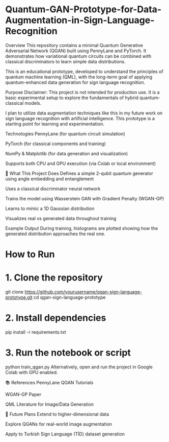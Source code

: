 # Quantum-GAN-Prototype-for-Data-Augmentation-in-Sign-Language-Recognition

Overview
This repository contains a minimal Quantum Generative Adversarial Network (QGAN) built using PennyLane and PyTorch. It demonstrates how variational quantum circuits can be combined with classical discriminators to learn simple data distributions.

This is an educational prototype, developed to understand the principles of quantum machine learning (QML), with the long-term goal of applying quantum-enhanced data generation for sign language recognition.

Purpose
Disclaimer: This project is not intended for production use.
It is a basic experimental setup to explore the fundamentals of hybrid quantum-classical models.

I plan to utilize data augmentation techniques like this in my future work on sign language recognition with artificial intelligence. This prototype is a starting point for learning and experimentation.

Technologies
PennyLane (for quantum circuit simulation)

PyTorch (for classical components and training)

NumPy & Matplotlib (for data generation and visualization)

Supports both CPU and GPU execution (via Colab or local environment)

🧪 What This Project Does
Defines a simple 2-qubit quantum generator using angle embedding and entanglement

Uses a classical discriminator neural network

Trains the model using Wasserstein GAN with Gradient Penalty (WGAN-GP)

Learns to mimic a 1D Gaussian distribution

Visualizes real vs generated data throughout training

Example Output
During training, histograms are plotted showing how the generated distribution approaches the real one.

<!-- Replace or remove this line if you don't have images -->

# How to Run

# 1. Clone the repository
git clone https://github.com/yourusername/qgan-sign-language-prototype.git
cd qgan-sign-language-prototype

# 2. Install dependencies
pip install -r requirements.txt

# 3. Run the notebook or script
python train_qgan.py
Alternatively, open and run the project in Google Colab with GPU enabled.

📚 References
PennyLane QGAN Tutorials

WGAN-GP Paper

QML Literature for Image/Data Generation

💬 Future Plans
Extend to higher-dimensional data

Explore QGANs for real-world image augmentation

Apply to Turkish Sign Language (TİD) dataset generation
